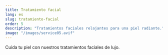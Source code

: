 ```yaml
---
title: Tratamiento facial
lang: es
slug: tratamiento-facial
order: 5
description: "Tratamientos faciales relajantes para una piel radiante."
image: "/images/service05.avif"
---
```

Cuida tu piel con nuestros tratamientos faciales de lujo.
